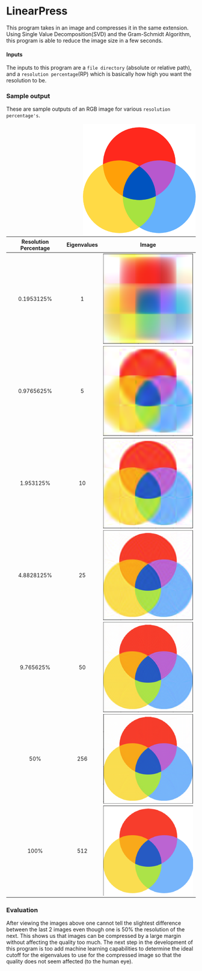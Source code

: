 # LinearPress

This program takes in an image and compresses it in the same extension. Using Single Value Decomposition(SVD) and the Gram-Schmidt Algorithm, this program is able to reduce the image size in a few seconds.

#### Inputs

The inputs to this program are a `file directory` (absolute or relative path), and a `resolution percentage`(RP) which is basically how high you want the resolution to be.

### Sample output

These are sample outputs of an RGB image for various `resolution percentage's`.

<img src="images/rgb.png" width=300 align=right>

| Resolution Percentage | Eigenvalues |                        Image                        |
| :-------------------: | :---------: | :-------------------------------------------------: |
|      0.1953125%       |      1      |  <img src="images/rgb1.png" width=300 align=right>  |
|      0.9765625%       |      5      |  <img src="images/rgb5.png" width=300 align=right>  |
|       1.953125%       |     10      | <img src="images/rgb10.png" width=300 align=right>  |
|      4.8828125%       |     25      | <img src="images/rgb25.png" width=300 align=right>  |
|       9.765625%       |     50      | <img src="images/rgb50.png" width=300 align=right>  |
|          50%          |     256     | <img src="images/rgb100.png" width=300 align=right> |
|         100%          |     512     | <img src="images/rgb512.png" width=300 align=right> |

### Evaluation

After viewing the images above one cannot tell the slightest difference between the last 2 images even though one is 50% the resolution of the next. This shows us that images can be compressed by a large margin without affecting the quality too much. The next step in the development of this program is too add machine learning capabilities to determine the ideal cutoff for the eigenvalues to use for the compressed image so that the quality does not seem affected (to the human eye).
